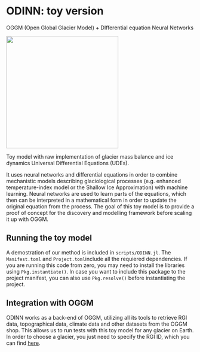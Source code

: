 # ODINN: toy version
OGGM (Open Global Glacier Model) + DIfferential equation Neural Networks

<img src="https://github.com/ODINN-SciML/odinn_toy/blob/main/plots/ODINN_toy.png" width="300">

Toy model with raw implementation of glacier mass balance and ice dynamics Universal Differential Equations (UDEs). 

It uses neural networks and differential equations in order to combine mechanistic models describing glaciological processes (e.g. enhanced temperature-index model or the Shallow Ice Approximation) with machine learning. Neural networks are used to learn parts of the equations, which then can be interpreted in a mathematical form in order to update the original equation from the process. The goal of this toy model is to provide a proof of concept for the discovery and modelling framework before scaling it up with OGGM. 

## Running the toy model

A demostration of our method is included in `scripts/ODINN.jl`. The `Manifest.toml` and `Project.toml`include all the requiered dependencies. If you are running this code from zero, you may need to install the libraries using `Pkg.instantiate()`. In case you want to include this package to the project manifest, you can also use `Pkg.resolve()` before instantiating the project. 

## Integration with OGGM

ODINN works as a back-end of OGGM, utilizing all its tools to retrieve RGI data, topographical data, climate data and other datasets from the OGGM shop. This allows us to run tests with this toy model for any glacier on Earth. In order to choose a glacier, you just need to specify the RGI ID, which you can find [here](https://www.glims.org/maps/glims). 
